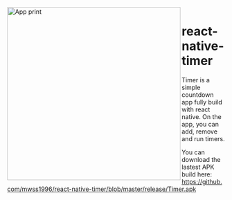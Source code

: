 <img src="https://i.ibb.co/82NsYq9/Print.png" alt="App print" height="400" align="left"/>

# react-native-timer

Timer is a simple countdown app fully build with react native. On the app, you can add, remove and run timers. 

You can download the lastest APK build here: https://github.com/mwss1996/react-native-timer/blob/master/release/Timer.apk
